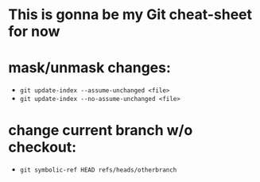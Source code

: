 # This is gonna be my Git cheat-sheet for now

# mask/unmask changes:
- `git update-index --assume-unchanged <file>`
- `git update-index --no-assume-unchanged <file>`

# change current branch w/o checkout:
- `git symbolic-ref HEAD refs/heads/otherbranch`

